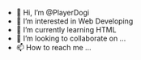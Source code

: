 - 👋 Hi, I’m @PlayerDogi
- 👀 I’m interested in Web Developing
- 🌱 I’m currently learning HTML
- 💞️ I’m looking to collaborate on ...
- 📫 How to reach me ...

<!---
PlayerDogi/PlayerDogi is a ✨ special ✨ repository because its `README.md` (this file) appears on your GitHub profile.
You can click the Preview link to take a look at your changes.
--->

